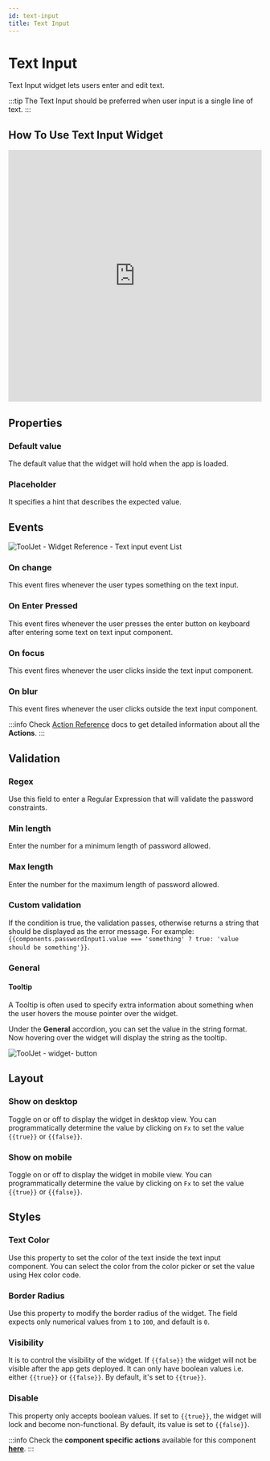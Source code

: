 ```yaml
---
id: text-input
title: Text Input
---
```

# Text Input

Text Input widget lets users enter and edit text.

:::tip
The Text Input should be preferred when user input is a single line of text.
:::

## How To Use Text Input Widget

<iframe height="500" src="https://www.youtube.com/embed/ke5DTJje260" title="Text Input Widget" frameborder="0" allowfullscreen width="100%"></iframe>

## Properties

### Default value

The default value that the widget will hold when the app is loaded.

### Placeholder

It specifies a hint that describes the expected value.

## Events

<div style={{textAlign: 'center'}}>

![ToolJet - Widget Reference - Text input event List](/img/widgets/text-input/events.png)

</div>

### On change
This event fires whenever the user types something on the text input.

### On Enter Pressed
This event fires whenever the user presses the enter button on keyboard after entering some text on text input component.

### On focus
This event fires whenever the user clicks inside the text input component.

### On blur
This event fires whenever the user clicks outside the text input component.

:::info
Check [Action Reference](/docs/actions/show-alert) docs to get detailed information about all the **Actions**.
:::

## Validation

### Regex

Use this field to enter a Regular Expression that will validate the password constraints.

### Min length

Enter the number for a minimum length of password allowed.

### Max length

Enter the number for the maximum length of password allowed.

### Custom validation

If the condition is true, the validation passes, otherwise returns a string that should be displayed as the error message. For example: `{{components.passwordInput1.value === 'something' ? true: 'value should be something'}}`.

### General
#### Tooltip

A Tooltip is often used to specify extra information about something when the user hovers the 
mouse pointer over the widget.

Under the <b>General</b> accordion, you can set the value in the string format. 
Now hovering over the widget will display the string as the tooltip.

<div style={{textAlign: 'center'}}>

![ToolJet - widget- button](/img/tooltip.png)

</div>

## Layout

### Show on desktop

Toggle on or off to display the widget in desktop view. You can programmatically determine the value by clicking on `Fx` to set the value `{{true}}` or `{{false}}`.
### Show on mobile

Toggle on or off to display the widget in mobile view. You can programmatically determine the value by clicking on `Fx` to set the value `{{true}}` or `{{false}}`.

## Styles

### Text Color
Use this property to set the color of the text inside the text input component. You can select the color from the color picker or set the value using Hex color code.

### Border Radius
Use this property to modify the border radius of the widget. The field expects only numerical values from `1` to `100`, and default is `0`. 

### Visibility
It is to control the visibility of the widget. If `{{false}}` the widget will not be visible after the app gets deployed. It can only have boolean values i.e. either `{{true}}` or `{{false}}`. By default, it's set to `{{true}}`.

### Disable
This property only accepts boolean values. If set to `{{true}}`, the widget will lock and become non-functional. By default, its value is set to `{{false}}`.

:::info
Check the **component specific actions** available for this component **[here](/docs/actions/control-component)**.
:::
